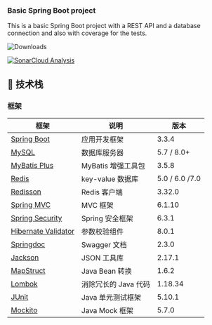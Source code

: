 ### Basic Spring Boot project
This is a basic Spring Boot project with a REST API and a database connection and also with coverage for the tests.

<p>
 <img src="https://img.shields.io/badge/Spring%20Boot-3.3.4-blue.svg" alt="Downloads">
</p>

[![SonarCloud Analysis](https://github.com/zhengye1/BasicSpringBoot/actions/workflows/sonarcloud.yml/badge.svg)](https://github.com/zhengye1/BasicSpringBoot/actions/workflows/sonarcloud.yml)

## 🐨 技术栈

### 框架
| 框架                                                                                          | 说明               | 版本             |
|---------------------------------------------------------------------------------------------|------------------|----------------|
| [Spring Boot](https://spring.io/projects/spring-boot)                                       | 应用开发框架           | 3.3.4          |
| [MySQL](https://www.mysql.com/cn/)                                                          | 数据库服务器           | 5.7 / 8.0+     |
| [MyBatis Plus](https://mp.baomidou.com/)                                                    | MyBatis 增强工具包    | 3.5.8          |
| [Redis](https://redis.io/)                                                                  | key-value 数据库    | 5.0 / 6.0 /7.0 |
| [Redisson](https://github.com/redisson/redisson)                                            | Redis 客户端        | 3.32.0         |
| [Spring MVC](https://github.com/spring-projects/spring-framework/tree/master/spring-webmvc) | MVC 框架           | 6.1.10         |
| [Spring Security](https://github.com/spring-projects/spring-security)                       | Spring 安全框架      | 6.3.1          |
| [Hibernate Validator](https://github.com/hibernate/hibernate-validator)                     | 参数校验组件           | 8.0.1          |
| [Springdoc](https://springdoc.org/)                                                         | Swagger 文档       | 2.3.0          |
| [Jackson](https://github.com/FasterXML/jackson)                                             | JSON 工具库         | 2.17.1         |
| [MapStruct](https://mapstruct.org/)                                                         | Java Bean 转换     | 1.6.2          |
| [Lombok](https://projectlombok.org/)                                                        | 消除冗长的 Java 代码    | 1.18.34        |
| [JUnit](https://junit.org/junit5/)                                                          | Java 单元测试框架      | 5.10.1         |
| [Mockito](https://github.com/mockito/mockito)                                               | Java Mock 框架     | 5.7.0          |
